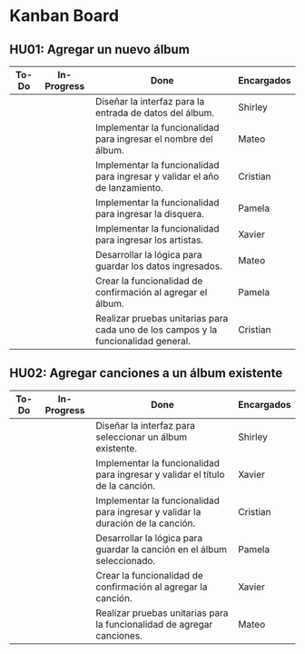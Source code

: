 # Kanban Board

## HU01: Agregar un nuevo álbum

| To-Do | In-Progress | Done | Encargados |
|-------|-------------|------|------------|
|       |             | Diseñar la interfaz para la entrada de datos del álbum. | Shirley |
|       |             | Implementar la funcionalidad para ingresar el nombre del álbum. | Mateo |
|       |             | Implementar la funcionalidad para ingresar y validar el año de lanzamiento. | Cristian |
|       |             | Implementar la funcionalidad para ingresar la disquera. | Pamela |
|       |             | Implementar la funcionalidad para ingresar los artistas. | Xavier |
|       |             | Desarrollar la lógica para guardar los datos ingresados. | Mateo |
|       |             | Crear la funcionalidad de confirmación al agregar el álbum. | Pamela |
|       |             | Realizar pruebas unitarias para cada uno de los campos y la funcionalidad general. | Cristian |

## HU02: Agregar canciones a un álbum existente

| To-Do | In-Progress | Done | Encargados |
|-------|-------------|------|------------|
|       |             | Diseñar la interfaz para seleccionar un álbum existente. | Shirley |
|       |             | Implementar la funcionalidad para ingresar y validar el título de la canción. | Xavier |
|       |             | Implementar la funcionalidad para ingresar y validar la duración de la canción. | Cristian |
|       |             | Desarrollar la lógica para guardar la canción en el álbum seleccionado. | Pamela |
|       |             | Crear la funcionalidad de confirmación al agregar la canción. | Xavier |
|       |             | Realizar pruebas unitarias para la funcionalidad de agregar canciones. | Mateo |
